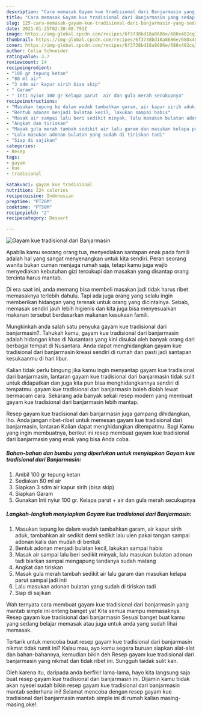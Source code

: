 ```yaml
---
description: "Cara memasak Gayam kue tradisional dari Banjarmasin yang sedap dan Mudah Dibuat"
title: "Cara memasak Gayam kue tradisional dari Banjarmasin yang sedap dan Mudah Dibuat"
slug: 125-cara-memasak-gayam-kue-tradisional-dari-banjarmasin-yang-sedap-dan-mudah-dibuat
date: 2021-01-25T02:38:08.791Z
image: https://img-global.cpcdn.com/recipes/6f3738bd18a8686e/680x482cq70/gayam-kue-tradisional-dari-banjarmasin-foto-resep-utama.jpg
thumbnail: https://img-global.cpcdn.com/recipes/6f3738bd18a8686e/680x482cq70/gayam-kue-tradisional-dari-banjarmasin-foto-resep-utama.jpg
cover: https://img-global.cpcdn.com/recipes/6f3738bd18a8686e/680x482cq70/gayam-kue-tradisional-dari-banjarmasin-foto-resep-utama.jpg
author: Celia Schneider
ratingvalue: 3.7
reviewcount: 14
recipeingredient:
- "100 gr tepung ketan"
- "80 ml air"
- "3 sdm air kapur sirih bisa skip"
- " Garam"
- " Inti nyiur 100 gr Kelapa parut  air dan gula merah secukupnya"
recipeinstructions:
- "Masukan tepung ke dalam wadah tambahkan garam, air kapur sirih aduk, tambahkan air sedikit demi sedikit lalu ulen pakai tangan sampai adonan kalis dan mudah di bentuk"
- "Bentuk adonan menjadi bulatan kecil, lakukan sampai habis"
- "Masak air sampai lalu beri sedikit minyak, lalu masukan bulatan adonan tadi biarkan sampai mengapung tandanya sudah matang"
- "Angkat dan tiriskan"
- "Masak gula merah tambah sedikit air lalu garam dan masukan kelapa parut sampai jadi inti"
- "Lalu masukan adonan bulatan yang sudah di tiriskan tadi"
- "Siap di sajikan"
categories:
- Resep
tags:
- gayam
- kue
- tradisional

katakunci: gayam kue tradisional 
nutrition: 224 calories
recipecuisine: Indonesian
preptime: "PT26M"
cooktime: "PT50M"
recipeyield: "2"
recipecategory: Dessert

---
```



![Gayam kue tradisional dari Banjarmasin](https://img-global.cpcdn.com/recipes/6f3738bd18a8686e/680x482cq70/gayam-kue-tradisional-dari-banjarmasin-foto-resep-utama.jpg)

Apabila kamu seorang orang tua, menyediakan santapan enak pada famili adalah hal yang sangat menyenangkan untuk kita sendiri. Peran seorang  wanita bukan cuman menjaga rumah saja, tetapi kamu juga wajib menyediakan kebutuhan gizi tercukupi dan masakan yang disantap orang tercinta harus mantab.

Di era  saat ini, anda memang bisa membeli masakan jadi tidak harus ribet memasaknya terlebih dahulu. Tapi ada juga orang yang selalu ingin memberikan hidangan yang terenak untuk orang yang dicintainya. Sebab, memasak sendiri jauh lebih higienis dan kita juga bisa menyesuaikan makanan tersebut berdasarkan makanan kesukaan famili. 



Mungkinkah anda salah satu penyuka gayam kue tradisional dari banjarmasin?. Tahukah kamu, gayam kue tradisional dari banjarmasin adalah hidangan khas di Nusantara yang kini disukai oleh banyak orang dari berbagai tempat di Nusantara. Anda dapat menghidangkan gayam kue tradisional dari banjarmasin kreasi sendiri di rumah dan pasti jadi santapan kesukaanmu di hari libur.

Kalian tidak perlu bingung jika kamu ingin menyantap gayam kue tradisional dari banjarmasin, lantaran gayam kue tradisional dari banjarmasin tidak sulit untuk didapatkan dan juga kita pun bisa menghidangkannya sendiri di tempatmu. gayam kue tradisional dari banjarmasin boleh diolah lewat bermacam cara. Sekarang ada banyak sekali resep modern yang membuat gayam kue tradisional dari banjarmasin lebih mantap.

Resep gayam kue tradisional dari banjarmasin juga gampang dihidangkan, lho. Anda jangan ribet-ribet untuk memesan gayam kue tradisional dari banjarmasin, lantaran Kalian dapat menghidangkan ditempatmu. Bagi Kamu yang ingin membuatnya, berikut ini resep membuat gayam kue tradisional dari banjarmasin yang enak yang bisa Anda coba.

<!--inarticleads1-->

##### Bahan-bahan dan bumbu yang diperlukan untuk menyiapkan Gayam kue tradisional dari Banjarmasin:

1. Ambil 100 gr tepung ketan
1. Sediakan 80 ml air
1. Siapkan 3 sdm air kapur sirih (bisa skip)
1. Siapkan  Garam
1. Gunakan  Inti nyiur 100 gr. Kelapa parut + air dan gula merah secukupnya




<!--inarticleads2-->

##### Langkah-langkah menyiapkan Gayam kue tradisional dari Banjarmasin:

1. Masukan tepung ke dalam wadah tambahkan garam, air kapur sirih aduk, tambahkan air sedikit demi sedikit lalu ulen pakai tangan sampai adonan kalis dan mudah di bentuk
1. Bentuk adonan menjadi bulatan kecil, lakukan sampai habis
1. Masak air sampai lalu beri sedikit minyak, lalu masukan bulatan adonan tadi biarkan sampai mengapung tandanya sudah matang
1. Angkat dan tiriskan
1. Masak gula merah tambah sedikit air lalu garam dan masukan kelapa parut sampai jadi inti
1. Lalu masukan adonan bulatan yang sudah di tiriskan tadi
1. Siap di sajikan




Wah ternyata cara membuat gayam kue tradisional dari banjarmasin yang mantab simple ini enteng banget ya! Kita semua mampu memasaknya. Resep gayam kue tradisional dari banjarmasin Sesuai banget buat kamu yang sedang belajar memasak atau juga untuk anda yang sudah lihai memasak.

Tertarik untuk mencoba buat resep gayam kue tradisional dari banjarmasin nikmat tidak rumit ini? Kalau mau, ayo kamu segera buruan siapkan alat-alat dan bahan-bahannya, kemudian bikin deh Resep gayam kue tradisional dari banjarmasin yang nikmat dan tidak ribet ini. Sungguh taidak sulit kan. 

Oleh karena itu, daripada anda berfikir lama-lama, hayo kita langsung saja buat resep gayam kue tradisional dari banjarmasin ini. Dijamin kamu tiidak akan nyesel sudah bikin resep gayam kue tradisional dari banjarmasin mantab sederhana ini! Selamat mencoba dengan resep gayam kue tradisional dari banjarmasin mantab simple ini di rumah kalian masing-masing,oke!.

